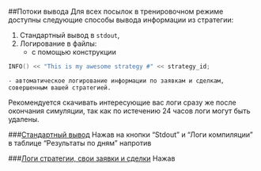 ##Потоки вывода
Для всех посылок в тренировочном режиме доступны следующие способы вывода информации из стратегии: 
1. Cтандартный вывод в `stdout`,
2. Логирование в файлы:
    - с помощью конструкции 
```cpp
INFO() << "This is my awesome strategy #" << strategy_id;
``` 
    - автоматическое логирование информации по заявкам и сделкам, совершенным вашей стратегией.

Рекомендуется скачивать интересующие вас логи сразу же после окончания симуляции, так как по истечению 24 часов логи могут быть удалены. 

###[Стандартный вывод](#stdout)
Нажав на кнопки “Stdout” и “Логи компиляции” в таблице “Результаты по дням” напротив 

###[Логи стратегии, свои заявки и сделки](#logs)
Нажав
